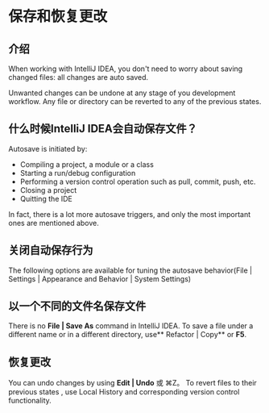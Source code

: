 # 保存和恢复更改

## 介绍

When working with IntelliJ IDEA, you don't need to worry about saving changed files: all changes are auto saved.

Unwanted changes can be undone at any stage of you development workflow. Any file or directory can be reverted to any of the previous states.



## 什么时候IntelliJ IDEA会自动保存文件？

Autosave is initiated by:

* Compiling a project, a module or a class
* Starting a run/debug configuration
* Performing a version control operation such as pull, commit, push, etc.
* Closing a project
* Quitting the IDE

In fact, there is a lot more autosave triggers, and only the most important ones are mentioned above.



## 关闭自动保存行为

The following options are available for tuning the autosave behavior\(File \| Settings \| Appearance and Behavior \| System Settings\)

## 以一个不同的文件名保存文件

There is no **File \| Save As** command in IntelliJ IDEA. To save a file under a different name or in a different directory, use** Refactor \| Copy** or **F5**.

## 恢复更改

You can undo changes by using **Edit \| Undo** 或 ⌘Z。 To revert files to their previous states , use Local History and corresponding version control functionality.



